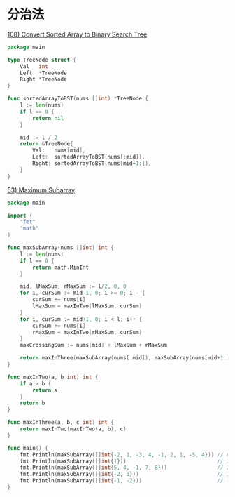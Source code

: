 # 分治法

[108) Convert Sorted Array to Binary Search Tree](https://leetcode.com/problems/convert-sorted-array-to-binary-search-tree/description/)

```go
package main

type TreeNode struct {
	Val   int
	Left  *TreeNode
	Right *TreeNode
}

func sortedArrayToBST(nums []int) *TreeNode {
	l := len(nums)
	if l == 0 {
		return nil
	}

	mid := l / 2
	return &TreeNode{
		Val:   nums[mid],
		Left:  sortedArrayToBST(nums[:mid]),
		Right: sortedArrayToBST(nums[mid+1:]),
	}
}
```

[53) Maximum Subarray](https://leetcode.com/problems/maximum-subarray/description/)

```go
package main

import (
	"fmt"
	"math"
)

func maxSubArray(nums []int) int {
	l := len(nums)
	if l == 0 {
		return math.MinInt
	}

	mid, lMaxSum, rMaxSum := l/2, 0, 0
	for i, curSum := mid-1, 0; i >= 0; i-- {
		curSum += nums[i]
		lMaxSum = maxInTwo(lMaxSum, curSum)
	}
	for i, curSum := mid+1, 0; i < l; i++ {
		curSum += nums[i]
		rMaxSum = maxInTwo(rMaxSum, curSum)
	}
	maxCrossingSum := nums[mid] + lMaxSum + rMaxSum

	return maxInThree(maxSubArray(nums[:mid]), maxSubArray(nums[mid+1:]), maxCrossingSum)
}

func maxInTwo(a, b int) int {
	if a > b {
		return a
	}
	return b
}

func maxInThree(a, b, c int) int {
	return maxInTwo(maxInTwo(a, b), c)
}

func main() {
	fmt.Println(maxSubArray([]int{-2, 1, -3, 4, -1, 2, 1, -5, 4})) // 6
	fmt.Println(maxSubArray([]int{1}))                             // 1
	fmt.Println(maxSubArray([]int{5, 4, -1, 7, 8}))                // 23
	fmt.Println(maxSubArray([]int{-2, 1}))                         // 1
	fmt.Println(maxSubArray([]int{-1, -2}))                        // -1
}
```